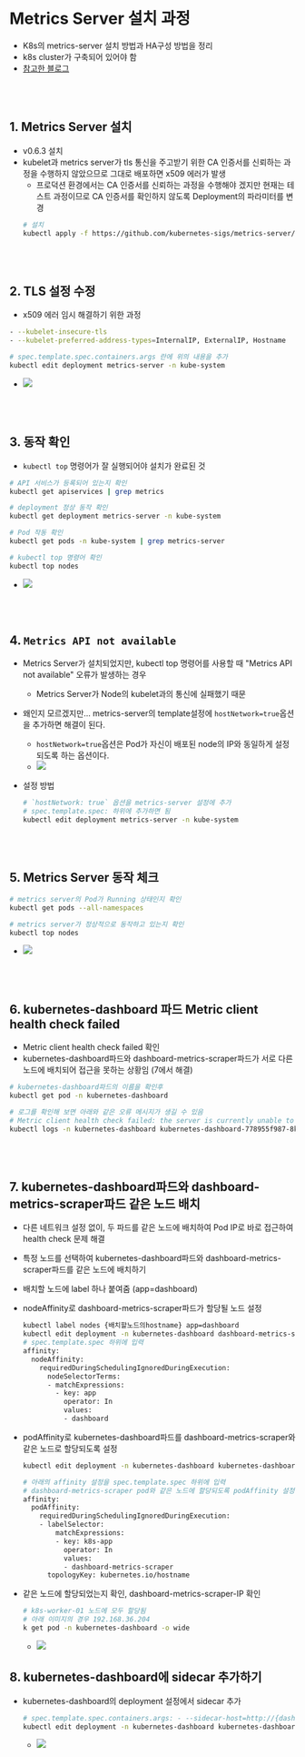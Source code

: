 # Metrics Server 설치 과정
* K8s의 metrics-server 설치 방법과 HA구성 방법을 정리
* k8s cluster가 구축되어 있어야 함
* [참고한 블로그](https://nangman14.tistory.com/81#3.%20Metrics-server%EB%A5%BC%20%EB%8D%94%20%EC%9E%98%20%EC%9D%B4%EC%9A%A9%ED%95%98%EA%B8%B0-1)

<br><br>

## 1. Metrics Server 설치
* v0.6.3 설치
* kubelet과 metrics server가 tls 통신을 주고받기 위한 CA 인증서를 신뢰하는 과정을 수행하지 않았으므로 그대로 배포하면 x509 에러가 발생
  * 프로덕션 환경에서는 CA 인증서를 신뢰하는 과정을 수행해야 겠지만 현재는 테스트 과정이므로 CA 인증서를 확인하지 않도록 Deployment의 파라미터를 변경
  ```sh
  # 설치
  kubectl apply -f https://github.com/kubernetes-sigs/metrics-server/releases/download/v0.6.3/components.yaml
  ```

<br><br>

## 2. TLS 설정 수정
* x509 에러 임시 해결하기 위한 과정
```sh
- --kubelet-insecure-tls
- --kubelet-preferred-address-types=InternalIP, ExternalIP, Hostname
```

```sh
# spec.template.spec.containers.args 란에 위의 내용을 추가
kubectl edit deployment metrics-server -n kube-system
```
* ![](2024-11-29-10-12-28.png)


<br><br>

## 3. 동작 확인
* `kubectl top` 명령어가 잘 실행되어야 설치가 완료된 것
```sh
# API 서비스가 등록되어 있는지 확인
kubectl get apiservices | grep metrics

# deployment 정상 동작 확인
kubectl get deployment metrics-server -n kube-system

# Pod 작동 확인
kubectl get pods -n kube-system | grep metrics-server

# kubectl top 명령어 확인
kubectl top nodes
```
* ![](2024-12-09-20-36-23.png)

<br><br>

## 4. `Metrics API not available`
* Metrics Server가 설치되었지만, kubectl top 명령어를 사용할 때 "Metrics API not available" 오류가 발생하는 경우
  * Metrics Server가 Node의 kubelet과의 통신에 실패했기 때문

* 왜인지 모르겠지만... metrics-server의 template설정에 `hostNetwork=true`옵션을 추가하면 해결이 된다. 
  * `hostNetwork=true`옵션은 Pod가 자신이 배포된 node의 IP와 동일하게 설정되도록 하는 옵션이다.
  * ![](2024-12-10-23-18-29.png)
* 설정 방법
  ```sh
  # `hostNetwork: true` 옵션을 metrics-server 설정에 추가
  # spec.template.spec: 하위에 추가하면 됨
  kubectl edit deployment metrics-server -n kube-system
  ```


<br><br>

## 5. Metrics Server 동작 체크
```sh
# metrics server의 Pod가 Running 상태인지 확인
kubectl get pods --all-namespaces
```

```sh
# metrics server가 정상적으로 동작하고 있는지 확인
kubectl top nodes
```
* ![](2024-12-10-23-23-14.png)


<br><br>

## 6. kubernetes-dashboard 파드 Metric client health check failed
* Metric client health check failed 확인
* kubernetes-dashboard파드와 dashboard-metrics-scraper파드가 서로 다른 노드에 배치되어 접근을 못하는 상황임 (7에서 해결)
```sh
# kubernetes-dashboard파드의 이름을 확인후
kubectl get pod -n kubernetes-dashboard

# 로그를 확인해 보면 아래와 같은 오류 메시지가 생길 수 있음
# Metric client health check failed: the server is currently unable to handle the request (get services dashboard-metrics-scraper). Retrying in 30 seconds.
kubectl logs -n kubernetes-dashboard kubernetes-dashboard-778955f987-8kb47
```

<br><br>

## 7. kubernetes-dashboard파드와 dashboard-metrics-scraper파드 같은 노드 배치
* 다른 네트워크 설정 없이, 두 파드를 같은 노드에 배치하여 Pod IP로 바로 접근하여 health check 문제 해결
* 특정 노드를 선택하여 kubernetes-dashboard파드와 dashboard-metrics-scraper파드를 같은 노드에 배치하기
* 배치할 노드에 label 하나 붙여줌 (app=dashboard)
* nodeAffinity로 dashboard-metrics-scraper파드가 할당될 노드 설정
  ```sh
  kubectl label nodes {배치할노드의hostname} app=dashboard
  kubectl edit deployment -n kubernetes-dashboard dashboard-metrics-scraper
  # spec.template.spec 하위에 입력
  affinity:
    nodeAffinity:
      requiredDuringSchedulingIgnoredDuringExecution:
        nodeSelectorTerms:
        - matchExpressions:
          - key: app
            operator: In
            values:
            - dashboard
  ```

* podAffinity로 kubernetes-dashboard파드를 dashboard-metrics-scraper와 같은 노드로 할당되도록 설정
  ```sh
  kubectl edit deployment -n kubernetes-dashboard kubernetes-dashboard

  # 아래의 affinity 설정을 spec.template.spec 하위에 입력
  # dashboard-metrics-scraper pod와 같은 노드에 할당되도록 podAffinity 설정
  affinity:
    podAffinity:
      requiredDuringSchedulingIgnoredDuringExecution:
      - labelSelector:
          matchExpressions:
          - key: k8s-app
            operator: In
            values:
            - dashboard-metrics-scraper
        topologyKey: kubernetes.io/hostname
  ```

* 같은 노드에 할당되었는지 확인, dashboard-metrics-scraper-IP 확인
  ```sh
  # k8s-worker-01 노드에 모두 할당됨
  # 아래 이미지의 경우 192.168.36.204
  k get pod -n kubernetes-dashboard -o wide
  ```
  * ![](2024-12-09-20-52-30.png)

## 8. kubernetes-dashboard에 sidecar 추가하기
* kubernetes-dashboard의 deployment 설정에서 sidecar 추가
  ```sh
  # spec.template.spec.containers.args: - --sidecar-host=http://{dashboard-metrics-scraper-IP}:8000
  kubectl edit deployment -n kubernetes-dashboard kubernetes-dashboard
  ```
  * ![](2024-12-09-21-01-55.png)
